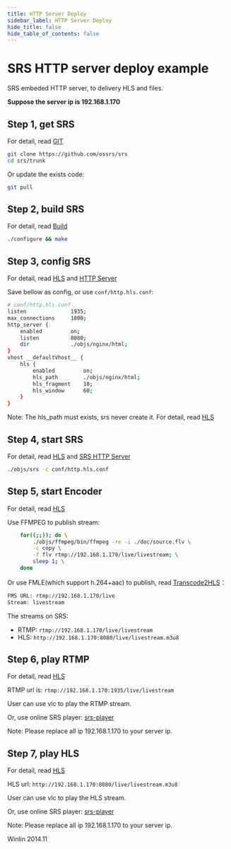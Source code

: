 ```yaml
---
title: HTTP Server Deploy
sidebar_label: HTTP Server Deploy
hide_title: false
hide_table_of_contents: false
---
```


# SRS HTTP server deploy example

SRS embeded HTTP server, to delivery HLS and files.

**Suppose the server ip is 192.168.1.170**

## Step 1, get SRS

For detail, read [GIT](./git)

```bash
git clone https://github.com/ossrs/srs
cd srs/trunk
```

Or update the exists code:

```bash
git pull
```

## Step 2, build SRS

For detail, read [Build](./install)

```bash
./configure && make
```

## Step 3, config SRS

For detail, read [HLS](./delivery-hls) and [HTTP Server](./http-server)

Save bellow as config, or use `conf/http.hls.conf`:

```bash
# conf/http.hls.conf
listen              1935;
max_connections     1000;
http_server {
    enabled         on;
    listen          8080;
    dir             ./objs/nginx/html;
}
vhost __defaultVhost__ {
    hls {
        enabled         on;
        hls_path        ./objs/nginx/html;
        hls_fragment    10;
        hls_window      60;
    }
}
```

Note: The hls_path must exists, srs never create it. For detail, read [HLS](./delivery-hls)

## Step 4, start SRS

For detail, read [HLS](./delivery-hls) and [SRS HTTP Server](./http-server)

```bash
./objs/srs -c conf/http.hls.conf
```

## Step 5, start Encoder

For detail, read [HLS](./delivery-hls)

Use FFMPEG to publish stream:

```bash
    for((;;)); do \
        ./objs/ffmpeg/bin/ffmpeg -re -i ./doc/source.flv \
        -c copy \
        -f flv rtmp://192.168.1.170/live/livestream; \
        sleep 1; \
    done
```

Or use FMLE(which support h.264+aac) to publish, read [Transcode2HLS](./sample-transcode-to-hls)：

```bash
FMS URL: rtmp://192.168.1.170/live
Stream: livestream
```

The streams on SRS:
* RTMP: `rtmp://192.168.1.170/live/livestream`
* HLS: `http://192.168.1.170:8080/live/livestream.m3u8`

## Step 6, play RTMP

For detail, read [HLS](./delivery-hls)

RTMP url is: `rtmp://192.168.1.170:1935/live/livestream`

User can use vlc to play the RTMP stream.

Or, use online SRS player: [srs-player][srs-player]

Note: Please replace all ip 192.168.1.170 to your server ip.

## Step 7, play HLS

For detail, read [HLS](./delivery-hls)

HLS url: `http://192.168.1.170:8080/live/livestream.m3u8`

User can use vlc to play the HLS stream.

Or, use online SRS player: [srs-player][jwplayer]

Note: Please replace all ip 192.168.1.170 to your server ip.

Winlin 2014.11

[nginx]: http://192.168.1.170:8080/nginx.html
[srs-player]: http://ossrs.net/srs.release/trunk/research/players/srs_player.html?vhost=__defaultVhost__&autostart=true&server=192.168.1.170&app=live&stream=livestream&port=1935
[srs-player-19350]: http://ossrs.net/srs.release/trunk/research/players/srs_player.html?vhost=__defaultVhost__&autostart=true&server=192.168.1.170&app=live&stream=livestream&port=19350
[srs-player-ff]: http://ossrs.net/srs.release/trunk/research/players/srs_player.html?vhost=__defaultVhost__&autostart=true&server=192.168.1.170&app=live&stream=livestream_ff
[jwplayer]: http://ossrs.net/srs.release/trunk/research/players/srs_player.html?app=live&stream=livestream.m3u8&server=192.168.1.170&port=8080&autostart=true&vhost=192.168.1.170&schema=http&hls_autostart=true&hls_port=8080
[jwplayer-ff]: http://ossrs.net/srs.release/trunk/research/players/srs_player.html?app=live&stream=livestream_ff.m3u8&server=192.168.1.170&port=8080&autostart=true&vhost=192.168.1.170&schema=http&hls_autostart=true&hls_port=8080